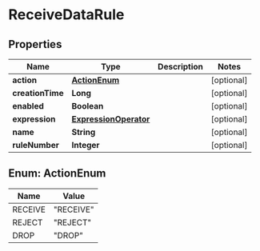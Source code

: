 # ReceiveDataRule

## Properties
Name | Type | Description | Notes
------------ | ------------- | ------------- | -------------
**action** | [**ActionEnum**](#ActionEnum) |  |  [optional]
**creationTime** | **Long** |  |  [optional]
**enabled** | **Boolean** |  |  [optional]
**expression** | [**ExpressionOperator**](ExpressionOperator.md) |  |  [optional]
**name** | **String** |  |  [optional]
**ruleNumber** | **Integer** |  |  [optional]

<a name="ActionEnum"></a>
## Enum: ActionEnum
Name | Value
---- | -----
RECEIVE | &quot;RECEIVE&quot;
REJECT | &quot;REJECT&quot;
DROP | &quot;DROP&quot;
